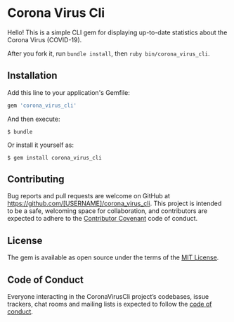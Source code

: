 # Corona Virus Cli

Hello! This is a simple CLI gem for displaying up-to-date statistics about the Corona Virus (COVID-19).

After you fork it, run ```bundle install```, then ```ruby bin/corona_virus_cli```.

## Installation

Add this line to your application's Gemfile:

```ruby
gem 'corona_virus_cli'
```

And then execute:

    $ bundle

Or install it yourself as:

    $ gem install corona_virus_cli

## Contributing

Bug reports and pull requests are welcome on GitHub at https://github.com/[USERNAME]/corona_virus_cli. This project is intended to be a safe, welcoming space for collaboration, and contributors are expected to adhere to the [Contributor Covenant](http://contributor-covenant.org) code of conduct.

## License

The gem is available as open source under the terms of the [MIT License](https://opensource.org/licenses/MIT).

## Code of Conduct

Everyone interacting in the CoronaVirusCli project’s codebases, issue trackers, chat rooms and mailing lists is expected to follow the [code of conduct](https://github.com/[USERNAME]/corona_virus_cli/blob/master/CODE_OF_CONDUCT.md).
